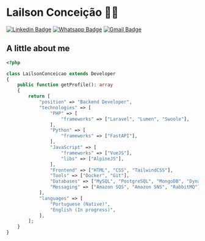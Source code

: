 # Lailson Conceição :man_technologist:
[![Linkedin Badge](https://img.shields.io/badge/LinkedIn-0077B5?style=for-the-badge&logo=linkedin&logoColor=white)](https://www.linkedin.com/in/lailson-dev/)
[![Whatsapp Badge](https://img.shields.io/badge/WhatsApp-25D366?style=for-the-badge&logo=WhatsApp&logoColor=white)](https://api.whatsapp.com/send?phone=5571984752686&text=Olá!)
[![Gmail Badge](https://img.shields.io/badge/Gmail-D14836?style=for-the-badge&logo=gmail&logoColor=white)](mailto:lailsondev@gmail.com)

## A little about me 
```php
<?php

class LailsonConceicao extends Developer
{
    public function getProfile(): array
    {
        return [
            "position" => "Backend Developer",
            "technologies" => [
                "PHP" => [
                    "frameworks" => ["Laravel", "Lumen", "Swoole"],
                ],
                "Python" => [
                    "frameworks" => ["FastAPI"],
                ],
                "JavaScript" => [
                    "frameworks" => ["VueJS"],
                    "libs" => ["AlpineJS"],
                ],
                "Frontend" => ["HTML", "CSS", "TailwindCSS"],
                "Tools" => ["Docker", "Git"],
                "Databases" => ["MySQL", "PostgreSQL", "MongoDB", "DynamoDB"],
                "Messaging" => ["Amazon SQS", "Amazon SNS", "RabbitMQ"],
            ],
            "languages" => [
                "Portuguese (Native)",
                "English (In progress)",
            ],
        ];
    }
}
```
